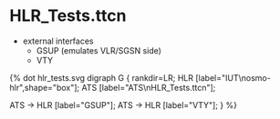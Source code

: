 # HLR_Tests.ttcn

* external interfaces
    * GSUP (emulates VLR/SGSN side)
    * VTY

{% dot hlr_tests.svg
digraph G {
  rankdir=LR;
  HLR [label="IUT\nosmo-hlr",shape="box"];
  ATS [label="ATS\nHLR_Tests.ttcn"];

  ATS -> HLR [label="GSUP"];
  ATS -> HLR [label="VTY"];
}
%}
